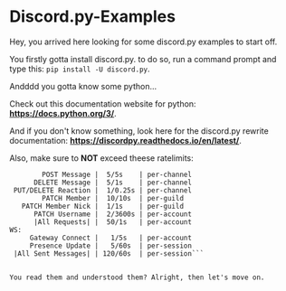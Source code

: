 # Discord.py-Examples

Hey, you arrived here looking for some discord.py examples to start off.


You firstly gotta install discord.py. to do so, run a command prompt and type this: ```pip install -U discord.py```.


Andddd you gotta know some python...


Check out this documentation website for python: **https://docs.python.org/3/**.


And if you don't know something, look here for the discord.py rewrite documentation: **https://discordpy.readthedocs.io/en/latest/**.


Also, make sure to **NOT** exceed theese ratelimits:
```REST:
        POST Message |  5/5s    | per-channel
      DELETE Message |  5/1s    | per-channel
 PUT/DELETE Reaction |  1/0.25s | per-channel
        PATCH Member |  10/10s  | per-guild
   PATCH Member Nick |  1/1s    | per-guild
      PATCH Username |  2/3600s | per-account
      |All Requests| |  50/1s   | per-account
WS:
     Gateway Connect |   1/5s   | per-account
     Presence Update |   5/60s  | per-session
 |All Sent Messages| | 120/60s  | per-session```


You read them and understood them? Alright, then let's move on.
